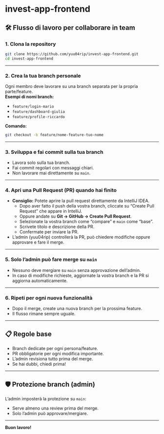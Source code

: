 # invest-app-frontend

## 🛠️ Flusso di lavoro per collaborare in team

### 1. Clona la repository

```bash
git clone https://github.com/yuu04rip/invest-app-frontend.git
cd invest-app-frontend
```

---

### 2. Crea la tua branch personale

Ogni membro deve lavorare su una branch separata per la propria parte/feature.  
**Esempi di nomi branch:**
- `feature/login-mario`
- `feature/dashboard-giulia`
- `feature/profile-riccardo`

**Comando:**
```bash
git checkout -b feature/nome-feature-tuo-nome
```

---

### 3. Sviluppa e fai commit sulla tua branch

- Lavora solo sulla tua branch.
- Fai commit regolari con messaggi chiari.
- Non lavorare mai direttamente su `main`.

---

### 4. Apri una Pull Request (PR) quando hai finito

- **Consiglio:** Potete aprire la pull request direttamente da IntelliJ IDEA.
    - Dopo aver fatto il push della vostra branch, cliccate su “Create Pull Request” che appare in IntelliJ.
    - Oppure andate su **Git → GitHub → Create Pull Request**.
    - Selezionate la vostra branch come “compare” e `main` come “base”.
    - Scrivete titolo e descrizione della PR.
    - Confermate per inviare la PR.
- L’admin (yuu04rip) controllerà la PR, può chiedere modifiche oppure approvare e fare il merge.

---

### 5. Solo l’admin può fare merge su `main`

- Nessuno deve mergiare su `main` senza approvazione dell’admin.
- In caso di modifiche richieste, aggiornate la vostra branch e la PR si aggiorna automaticamente.

---

### 6. Ripeti per ogni nuova funzionalità

- Dopo il merge, create una nuova branch per la prossima feature.
- Il flusso rimane sempre uguale.

---

## 📋 Regole base

- Branch dedicate per ogni persona/feature.
- PR obbligatorie per ogni modifica importante.
- L’admin revisiona tutto prima del merge.
- Se hai dubbi, chiedi prima!

---

## 🛡️ Protezione branch (admin)

L’admin imposterà la protezione su `main`:
- Serve almeno una review prima del merge.
- Solo l’admin può approvare/mergiare.

---

**Buon lavoro!**
